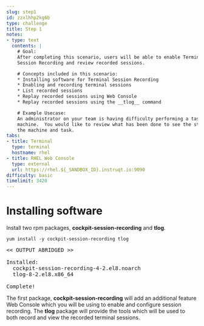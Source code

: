 ```yaml
---
slug: step1
id: zzxlhhp2kg6b
type: challenge
title: Step 1
notes:
- type: text
  contents: |
    # Goal:
    After completing this scenario, users will be able to enable Terminal
    Session Recording and review recorded sessions.

    # Concepts included in this scenario:
    * Installing software for Terminal Session Recording
    * Enabling and recording terminal sessions
    * List recorded sessions
    * Replay recorded sessions using Web Console
    * Replay recorded sessions using the __tlog__ command

    # Example Usecase:
    An administrator on your team is having difficulty performing a task on a
    machine.  You would like to review what has been done to see the state of
    the machine and task.
tabs:
- title: Terminal
  type: terminal
  hostname: rhel
- title: RHEL Web Console
  type: external
  url: https://rhel.${_SANDBOX_ID}.instruqt.io:9090
difficulty: basic
timelimit: 3420
---
```

# Installing software

Install two rpm packages, __cockpit-session-recording__ and __tlog__.

```
yum install -y cockpit-session-recording tlog
```

<pre class="file">
<< OUTPUT ABRIDGED >>

Installed:
  cockpit-session-recording-4-2.el8.noarch
  tlog-8-2.el8.x86_64

Complete!
</pre>

The first package, __cockpit-session-recording__ will add an additional feature
Web Console which you will be using to enable and configure session recording.
The __tlog__ package will provide the tools which will be used to both record
and view the recorded terminal sessions.
